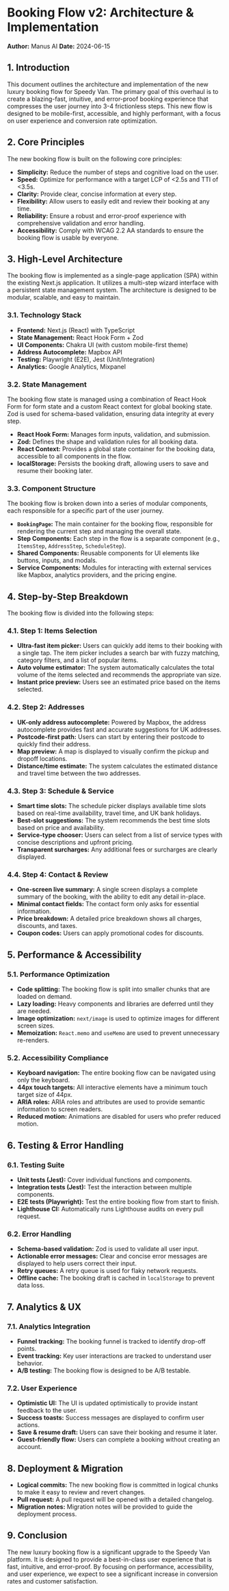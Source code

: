 # Booking Flow v2: Architecture & Implementation

**Author:** Manus AI
**Date:** 2024-06-15

## 1. Introduction

This document outlines the architecture and implementation of the new luxury booking flow for Speedy Van. The primary goal of this overhaul is to create a blazing-fast, intuitive, and error-proof booking experience that compresses the user journey into 3-4 frictionless steps. This new flow is designed to be mobile-first, accessible, and highly performant, with a focus on user experience and conversion rate optimization.

## 2. Core Principles

The new booking flow is built on the following core principles:

- **Simplicity:** Reduce the number of steps and cognitive load on the user.
- **Speed:** Optimize for performance with a target LCP of <2.5s and TTI of <3.5s.
- **Clarity:** Provide clear, concise information at every step.
- **Flexibility:** Allow users to easily edit and review their booking at any time.
- **Reliability:** Ensure a robust and error-proof experience with comprehensive validation and error handling.
- **Accessibility:** Comply with WCAG 2.2 AA standards to ensure the booking flow is usable by everyone.

## 3. High-Level Architecture

The booking flow is implemented as a single-page application (SPA) within the existing Next.js application. It utilizes a multi-step wizard interface with a persistent state management system. The architecture is designed to be modular, scalable, and easy to maintain.

### 3.1. Technology Stack

- **Frontend:** Next.js (React) with TypeScript
- **State Management:** React Hook Form + Zod
- **UI Components:** Chakra UI (with custom mobile-first theme)
- **Address Autocomplete:** Mapbox API
- **Testing:** Playwright (E2E), Jest (Unit/Integration)
- **Analytics:** Google Analytics, Mixpanel

### 3.2. State Management

The booking flow state is managed using a combination of React Hook Form for form state and a custom React context for global booking state. Zod is used for schema-based validation, ensuring data integrity at every step.

- **React Hook Form:** Manages form inputs, validation, and submission.
- **Zod:** Defines the shape and validation rules for all booking data.
- **React Context:** Provides a global state container for the booking data, accessible to all components in the flow.
- **localStorage:** Persists the booking draft, allowing users to save and resume their booking later.

### 3.3. Component Structure

The booking flow is broken down into a series of modular components, each responsible for a specific part of the user journey.

- **`BookingPage`:** The main container for the booking flow, responsible for rendering the current step and managing the overall state.
- **Step Components:** Each step in the flow is a separate component (e.g., `ItemsStep`, `AddressStep`, `ScheduleStep`).
- **Shared Components:** Reusable components for UI elements like buttons, inputs, and modals.
- **Service Components:** Modules for interacting with external services like Mapbox, analytics providers, and the pricing engine.

## 4. Step-by-Step Breakdown

The booking flow is divided into the following steps:

### 4.1. Step 1: Items Selection

- **Ultra-fast item picker:** Users can quickly add items to their booking with a single tap. The item picker includes a search bar with fuzzy matching, category filters, and a list of popular items.
- **Auto volume estimator:** The system automatically calculates the total volume of the items selected and recommends the appropriate van size.
- **Instant price preview:** Users see an estimated price based on the items selected.

### 4.2. Step 2: Addresses

- **UK-only address autocomplete:** Powered by Mapbox, the address autocomplete provides fast and accurate suggestions for UK addresses.
- **Postcode-first path:** Users can start by entering their postcode to quickly find their address.
- **Map preview:** A map is displayed to visually confirm the pickup and dropoff locations.
- **Distance/time estimate:** The system calculates the estimated distance and travel time between the two addresses.

### 4.3. Step 3: Schedule & Service

- **Smart time slots:** The schedule picker displays available time slots based on real-time availability, travel time, and UK bank holidays.
- **Best-slot suggestions:** The system recommends the best time slots based on price and availability.
- **Service-type chooser:** Users can select from a list of service types with concise descriptions and upfront pricing.
- **Transparent surcharges:** Any additional fees or surcharges are clearly displayed.

### 4.4. Step 4: Contact & Review

- **One-screen live summary:** A single screen displays a complete summary of the booking, with the ability to edit any detail in-place.
- **Minimal contact fields:** The contact form only asks for essential information.
- **Price breakdown:** A detailed price breakdown shows all charges, discounts, and taxes.
- **Coupon codes:** Users can apply promotional codes for discounts.

## 5. Performance & Accessibility

### 5.1. Performance Optimization

- **Code splitting:** The booking flow is split into smaller chunks that are loaded on demand.
- **Lazy loading:** Heavy components and libraries are deferred until they are needed.
- **Image optimization:** `next/image` is used to optimize images for different screen sizes.
- **Memoization:** `React.memo` and `useMemo` are used to prevent unnecessary re-renders.

### 5.2. Accessibility Compliance

- **Keyboard navigation:** The entire booking flow can be navigated using only the keyboard.
- **44px touch targets:** All interactive elements have a minimum touch target size of 44px.
- **ARIA roles:** ARIA roles and attributes are used to provide semantic information to screen readers.
- **Reduced motion:** Animations are disabled for users who prefer reduced motion.

## 6. Testing & Error Handling

### 6.1. Testing Suite

- **Unit tests (Jest):** Cover individual functions and components.
- **Integration tests (Jest):** Test the interaction between multiple components.
- **E2E tests (Playwright):** Test the entire booking flow from start to finish.
- **Lighthouse CI:** Automatically runs Lighthouse audits on every pull request.

### 6.2. Error Handling

- **Schema-based validation:** Zod is used to validate all user input.
- **Actionable error messages:** Clear and concise error messages are displayed to help users correct their input.
- **Retry queues:** A retry queue is used for flaky network requests.
- **Offline cache:** The booking draft is cached in `localStorage` to prevent data loss.

## 7. Analytics & UX

### 7.1. Analytics Integration

- **Funnel tracking:** The booking funnel is tracked to identify drop-off points.
- **Event tracking:** Key user interactions are tracked to understand user behavior.
- **A/B testing:** The booking flow is designed to be A/B testable.

### 7.2. User Experience

- **Optimistic UI:** The UI is updated optimistically to provide instant feedback to the user.
- **Success toasts:** Success messages are displayed to confirm user actions.
- **Save & resume draft:** Users can save their booking and resume it later.
- **Guest-friendly flow:** Users can complete a booking without creating an account.

## 8. Deployment & Migration

- **Logical commits:** The new booking flow is committed in logical chunks to make it easy to review and revert changes.
- **Pull request:** A pull request will be opened with a detailed changelog.
- **Migration notes:** Migration notes will be provided to guide the deployment process.

## 9. Conclusion

The new luxury booking flow is a significant upgrade to the Speedy Van platform. It is designed to provide a best-in-class user experience that is fast, intuitive, and error-proof. By focusing on performance, accessibility, and user experience, we expect to see a significant increase in conversion rates and customer satisfaction.
